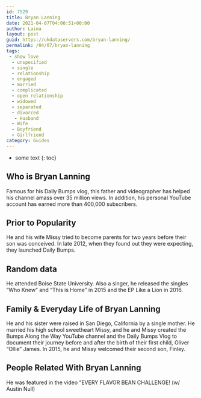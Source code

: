 ```yaml
---
id: 7529
title: Bryan Lanning
date: 2021-04-07T04:00:51+00:00
author: Laima
layout: post
guid: https://ukdataservers.com/bryan-lanning/
permalink: /04/07/bryan-lanning
tags:
 - show love
  - unspecified
  - single
  - relationship
  - engaged
  - married
  - complicated
  - open relationship
  - widowed
  - separated
  - divorced
   - Husband
  - Wife
  - Boyfriend
  - Girlfriend
category: Guides
---
```


* some text
{: toc}


## Who is Bryan Lanning
                  
                  
                  
Famous for his Daily Bumps vlog, this father and videographer has helped his channel amass over 35 million views. In addition, his personal YouTube account has earned more than 400,000 subscribers. 
                  
              
            
              
            
                
                
                
## Prior to Popularity
                  
                  
                  
He and his wife Missy tried to become parents for two years before their son was conceived. In late 2012, when they found out they were expecting, they launched Daily Bumps.
                  
              
            
              
            
                
                
                
## Random data
                  
                  
                  
He attended Boise State University. Also a singer, he released the singles &#8220;Who Knew&#8221; and &#8220;This is Home&#8221; in 2015 and the EP Like a Lion in 2016. 
                  
              
            
              
            
                
                
                
## Family & Everyday Life of Bryan Lanning
                  
                  
                  
He and his sister were raised in San Diego, California by a single mother. He married his high school sweetheart Missy, and he and Missy created the Bumps Along the Way YouTube channel and the Daily Bumps Vlog to document their journey before and after the birth of their first child, Oliver &#8220;Ollie&#8221; James. In 2015, he and Missy welcomed their second son, Finley.
                  
              
            
              
            
                
                
                
## People Related With Bryan Lanning
                  
                  
                  
He was featured in the video &#8220;EVERY FLAVOR BEAN CHALLENGE! (w/ Austin Null)
                  
              
            
              
            
                
              
            
              
              
            
            
              
            
          
          
          